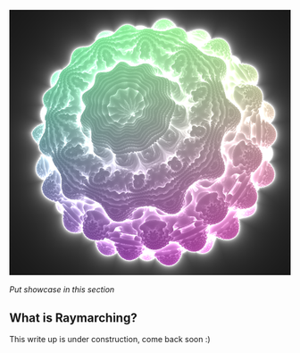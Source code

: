 ![A mandlebulb raymarched](./assets/mandlebulb.png)

*Put showcase in this section*

## What is Raymarching?

This write up is under construction, come back soon :)